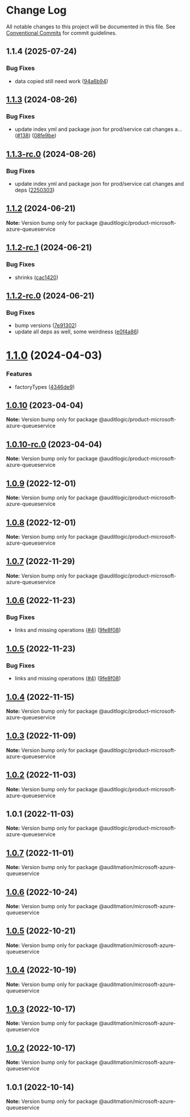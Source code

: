 # Change Log

All notable changes to this project will be documented in this file.
See [Conventional Commits](https://conventionalcommits.org) for commit guidelines.

## 1.1.4 (2025-07-24)


### Bug Fixes

* data copied still need work ([94a6b94](https://github.com/zerobias-org/product/commit/94a6b942fb0516367548599d739529536132755a))





## [1.1.3](https://github.com/auditlogic/product/compare/@auditlogic/product-microsoft-azure-queueservice@1.1.2...@auditlogic/product-microsoft-azure-queueservice@1.1.3) (2024-08-26)


### Bug Fixes

* update index yml and package json for prod/service cat changes a… ([#138](https://github.com/auditlogic/product/issues/138)) ([08fe9be](https://github.com/auditlogic/product/commit/08fe9beb1c8457462a19bc69caa02e6212d97e1a))





## [1.1.3-rc.0](https://github.com/auditlogic/product/compare/@auditlogic/product-microsoft-azure-queueservice@1.1.2...@auditlogic/product-microsoft-azure-queueservice@1.1.3-rc.0) (2024-08-26)


### Bug Fixes

* update index yml and package json for prod/service cat changes and deps ([2250303](https://github.com/auditlogic/product/commit/225030363a363608240135b7ebed386b28f01e4b))





## [1.1.2](https://github.com/auditlogic/product/compare/@auditlogic/product-microsoft-azure-queueservice@1.1.2-rc.1...@auditlogic/product-microsoft-azure-queueservice@1.1.2) (2024-06-21)

**Note:** Version bump only for package @auditlogic/product-microsoft-azure-queueservice





## [1.1.2-rc.1](https://github.com/auditlogic/product/compare/@auditlogic/product-microsoft-azure-queueservice@1.1.2-rc.0...@auditlogic/product-microsoft-azure-queueservice@1.1.2-rc.1) (2024-06-21)


### Bug Fixes

* shrinks ([cac1420](https://github.com/auditlogic/product/commit/cac14200fefcd8183ab69fe89a47bd3f70f563e9))





## [1.1.2-rc.0](https://github.com/auditlogic/product/compare/@auditlogic/product-microsoft-azure-queueservice@1.1.0...@auditlogic/product-microsoft-azure-queueservice@1.1.2-rc.0) (2024-06-21)


### Bug Fixes

* bump versions ([7e91302](https://github.com/auditlogic/product/commit/7e913023b8b312150ed7762c32fbbe616be71de5))
* update all deps as well, some weirdness ([e0f4a86](https://github.com/auditlogic/product/commit/e0f4a864714e2d3de6bbf3da014d5312fe53be2f))





# [1.1.0](https://github.com/auditlogic/product/compare/@auditlogic/product-microsoft-azure-queueservice@1.0.10...@auditlogic/product-microsoft-azure-queueservice@1.1.0) (2024-04-03)


### Features

* factoryTypes ([4346de9](https://github.com/auditlogic/product/commit/4346de92693aee892fccf725338ffc7b80ab182b))





## [1.0.10](https://github.com/auditlogic/product/compare/@auditlogic/product-microsoft-azure-queueservice@1.0.9...@auditlogic/product-microsoft-azure-queueservice@1.0.10) (2023-04-04)

**Note:** Version bump only for package @auditlogic/product-microsoft-azure-queueservice





## [1.0.10-rc.0](https://github.com/auditlogic/product/compare/@auditlogic/product-microsoft-azure-queueservice@1.0.9...@auditlogic/product-microsoft-azure-queueservice@1.0.10-rc.0) (2023-04-04)

**Note:** Version bump only for package @auditlogic/product-microsoft-azure-queueservice





## [1.0.9](https://github.com/auditlogic/product/compare/@auditlogic/product-microsoft-azure-queueservice@1.0.8...@auditlogic/product-microsoft-azure-queueservice@1.0.9) (2022-12-01)

**Note:** Version bump only for package @auditlogic/product-microsoft-azure-queueservice





## [1.0.8](https://github.com/auditlogic/product/compare/@auditlogic/product-microsoft-azure-queueservice@1.0.7...@auditlogic/product-microsoft-azure-queueservice@1.0.8) (2022-12-01)

**Note:** Version bump only for package @auditlogic/product-microsoft-azure-queueservice





## [1.0.7](https://github.com/auditlogic/product/compare/@auditlogic/product-microsoft-azure-queueservice@1.0.6...@auditlogic/product-microsoft-azure-queueservice@1.0.7) (2022-11-29)

**Note:** Version bump only for package @auditlogic/product-microsoft-azure-queueservice





## [1.0.6](https://github.com/auditlogic/product/compare/@auditlogic/product-microsoft-azure-queueservice@1.0.4...@auditlogic/product-microsoft-azure-queueservice@1.0.6) (2022-11-23)


### Bug Fixes

* links and missing operations ([#4](https://github.com/auditlogic/product/issues/4)) ([9fe8f08](https://github.com/auditlogic/product/commit/9fe8f08fe7c57fdb79f991ac35bd6ac2e7dcad38))





## [1.0.5](https://github.com/auditlogic/product/compare/@auditlogic/product-microsoft-azure-queueservice@1.0.4...@auditlogic/product-microsoft-azure-queueservice@1.0.5) (2022-11-23)


### Bug Fixes

* links and missing operations ([#4](https://github.com/auditlogic/product/issues/4)) ([9fe8f08](https://github.com/auditlogic/product/commit/9fe8f08fe7c57fdb79f991ac35bd6ac2e7dcad38))





## [1.0.4](https://github.com/auditlogic/product/compare/@auditlogic/product-microsoft-azure-queueservice@1.0.3...@auditlogic/product-microsoft-azure-queueservice@1.0.4) (2022-11-15)

**Note:** Version bump only for package @auditlogic/product-microsoft-azure-queueservice





## [1.0.3](https://github.com/auditlogic/product/compare/@auditlogic/product-microsoft-azure-queueservice@1.0.2...@auditlogic/product-microsoft-azure-queueservice@1.0.3) (2022-11-09)

**Note:** Version bump only for package @auditlogic/product-microsoft-azure-queueservice





## [1.0.2](https://github.com/auditlogic/product/compare/@auditlogic/product-microsoft-azure-queueservice@1.0.1...@auditlogic/product-microsoft-azure-queueservice@1.0.2) (2022-11-03)

**Note:** Version bump only for package @auditlogic/product-microsoft-azure-queueservice





## 1.0.1 (2022-11-03)

**Note:** Version bump only for package @auditlogic/product-microsoft-azure-queueservice





## [1.0.7](https://github.com/auditmation/store-content/compare/@auditmation/microsoft-azure-queueservice@1.0.6...@auditmation/microsoft-azure-queueservice@1.0.7) (2022-11-01)

**Note:** Version bump only for package @auditmation/microsoft-azure-queueservice





## [1.0.6](https://github.com/auditmation/store-content/compare/@auditmation/microsoft-azure-queueservice@1.0.5...@auditmation/microsoft-azure-queueservice@1.0.6) (2022-10-24)

**Note:** Version bump only for package @auditmation/microsoft-azure-queueservice





## [1.0.5](https://github.com/auditmation/store-content/compare/@auditmation/microsoft-azure-queueservice@1.0.4...@auditmation/microsoft-azure-queueservice@1.0.5) (2022-10-21)

**Note:** Version bump only for package @auditmation/microsoft-azure-queueservice





## [1.0.4](https://github.com/auditmation/store-content/compare/@auditmation/microsoft-azure-queueservice@1.0.3...@auditmation/microsoft-azure-queueservice@1.0.4) (2022-10-19)

**Note:** Version bump only for package @auditmation/microsoft-azure-queueservice





## [1.0.3](https://github.com/auditmation/store-content/compare/@auditmation/microsoft-azure-queueservice@1.0.2...@auditmation/microsoft-azure-queueservice@1.0.3) (2022-10-17)

**Note:** Version bump only for package @auditmation/microsoft-azure-queueservice





## [1.0.2](https://github.com/auditmation/store-content/compare/@auditmation/microsoft-azure-queueservice@1.0.1...@auditmation/microsoft-azure-queueservice@1.0.2) (2022-10-17)

**Note:** Version bump only for package @auditmation/microsoft-azure-queueservice





## 1.0.1 (2022-10-14)

**Note:** Version bump only for package @auditmation/microsoft-azure-queueservice
